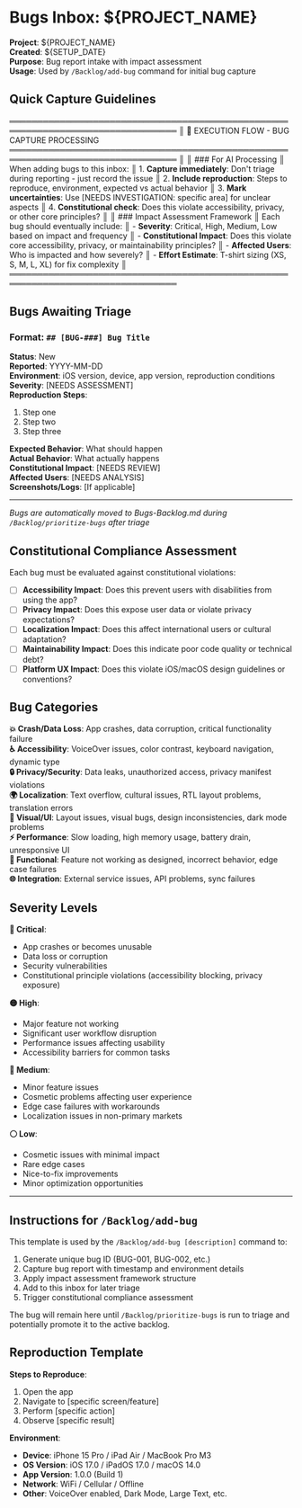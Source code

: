 # Bugs Inbox: ${PROJECT_NAME}
<!-- Template Version: 0 | ContextKit: 0.0.0 | Updated: 2025-01-26 -->

**Project**: ${PROJECT_NAME}  
**Created**: ${SETUP_DATE}  
**Purpose**: Bug report intake with impact assessment  
**Usage**: Used by `/Backlog/add-bug` command for initial bug capture

## Quick Capture Guidelines

════════════════════════════════════════════════════════════════════════════════
║ 🤖 EXECUTION FLOW - BUG CAPTURE PROCESSING
════════════════════════════════════════════════════════════════════════════════
║
║ ### For AI Processing
║ When adding bugs to this inbox:
║ 1. **Capture immediately**: Don't triage during reporting - just record the issue
║ 2. **Include reproduction**: Steps to reproduce, environment, expected vs actual behavior
║ 3. **Mark uncertainties**: Use [NEEDS INVESTIGATION: specific area] for unclear aspects
║ 4. **Constitutional check**: Does this violate accessibility, privacy, or other core principles?
║
║ ### Impact Assessment Framework
║ Each bug should eventually include:
║ - **Severity**: Critical, High, Medium, Low based on impact and frequency
║ - **Constitutional Impact**: Does this violate core accessibility, privacy, or maintainability principles?
║ - **Affected Users**: Who is impacted and how severely?
║ - **Effort Estimate**: T-shirt sizing (XS, S, M, L, XL) for fix complexity
║
════════════════════════════════════════════════════════════════════════════════

## Bugs Awaiting Triage

### Format: `## [BUG-###] Bug Title`
**Status**: New  
**Reported**: YYYY-MM-DD  
**Environment**: iOS version, device, app version, reproduction conditions  
**Severity**: [NEEDS ASSESSMENT]  
**Reproduction Steps**: 
1. Step one
2. Step two
3. Step three

**Expected Behavior**: What should happen  
**Actual Behavior**: What actually happens  
**Constitutional Impact**: [NEEDS REVIEW]  
**Affected Users**: [NEEDS ANALYSIS]  
**Screenshots/Logs**: [If applicable]

---

*Bugs are automatically moved to Bugs-Backlog.md during `/Backlog/prioritize-bugs` after triage*

## Constitutional Compliance Assessment

Each bug must be evaluated against constitutional violations:
- [ ] **Accessibility Impact**: Does this prevent users with disabilities from using the app?
- [ ] **Privacy Impact**: Does this expose user data or violate privacy expectations?
- [ ] **Localization Impact**: Does this affect international users or cultural adaptation?
- [ ] **Maintainability Impact**: Does this indicate poor code quality or technical debt?
- [ ] **Platform UX Impact**: Does this violate iOS/macOS design guidelines or conventions?

## Bug Categories

**💥 Crash/Data Loss**: App crashes, data corruption, critical functionality failure  
**♿ Accessibility**: VoiceOver issues, color contrast, keyboard navigation, dynamic type  
**🔒 Privacy/Security**: Data leaks, unauthorized access, privacy manifest violations  
**🌍 Localization**: Text overflow, cultural issues, RTL layout problems, translation errors  
**🎨 Visual/UI**: Layout issues, visual bugs, design inconsistencies, dark mode problems  
**⚡ Performance**: Slow loading, high memory usage, battery drain, unresponsive UI  
**🔧 Functional**: Feature not working as designed, incorrect behavior, edge case failures  
**🌐 Integration**: External service issues, API problems, sync failures

## Severity Levels

**🔴 Critical**: 
- App crashes or becomes unusable
- Data loss or corruption
- Security vulnerabilities
- Constitutional principle violations (accessibility blocking, privacy exposure)

**🟡 High**:
- Major feature not working
- Significant user workflow disruption
- Performance issues affecting usability
- Accessibility barriers for common tasks

**🔵 Medium**:
- Minor feature issues
- Cosmetic problems affecting user experience
- Edge case failures with workarounds
- Localization issues in non-primary markets

**⚪ Low**:
- Cosmetic issues with minimal impact
- Rare edge cases
- Nice-to-fix improvements
- Minor optimization opportunities

---

## Instructions for `/Backlog/add-bug`

This template is used by the `/Backlog/add-bug [description]` command to:
1. Generate unique bug ID (BUG-001, BUG-002, etc.)
2. Capture bug report with timestamp and environment details
3. Apply impact assessment framework structure
4. Add to this inbox for later triage
5. Trigger constitutional compliance assessment

The bug will remain here until `/Backlog/prioritize-bugs` is run to triage and potentially promote it to the active backlog.

## Reproduction Template

**Steps to Reproduce**:
1. Open the app
2. Navigate to [specific screen/feature]
3. Perform [specific action]
4. Observe [specific result]

**Environment**:
- **Device**: iPhone 15 Pro / iPad Air / MacBook Pro M3
- **OS Version**: iOS 17.0 / iPadOS 17.0 / macOS 14.0
- **App Version**: 1.0.0 (Build 1)
- **Network**: WiFi / Cellular / Offline
- **Other**: VoiceOver enabled, Dark Mode, Large Text, etc.